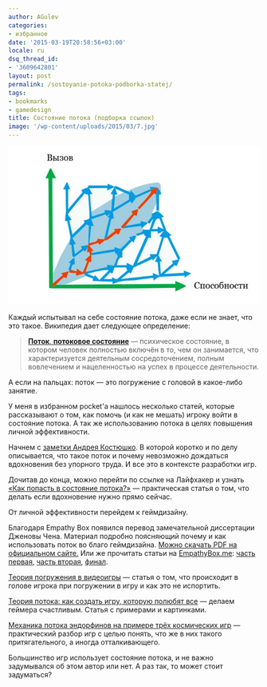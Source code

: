 ```yaml
---
author: AGulev
categories:
- избранное
date: '2015-03-19T20:58:56+03:00'
locale: ru
dsq_thread_id:
- '3609642801'
layout: post
permalink: /sostoyanie-potoka-podborka-statej/
tags:
- bookmarks
- gamedesign
title: Состояние потока (подборка ссылок)
image: '/wp-content/uploads/2015/03/7.jpg'
---
```





[![Flow State](/wp-content/uploads/2015/03/7.jpg)](/sostoyanie-potoka-podborka-statej/)

Каждый испытывал на себе состояние потока, даже если не знает, что это такое. Википедия дает следующее определение:

> [**Поток**, **потоковое состояние**](https://ru.wikipedia.org/wiki/Поток_(психология)) — психическое состояние, в котором человек полностью включён в то, чем он занимается, что характеризуется деятельным сосредоточением, полным вовлечением и нацеленностью на успех в процессе деятельности.

А если на пальцах: поток — это погружение с головой в какое-либо занятие.

У меня в избранном pocket'а нашлось несколько статей, которые рассказывают о том, как помочь (и как не мешать) игроку войти в состояние потока. А так же использованию потока в целях повышения личной эффективности.

Начнем с [заметки Андрея Костюшко](http://k--o--s.blogspot.com/2014/06/inspiration.html). В которой коротко и по делу описывается, что такое поток и почему невозможно дождаться вдохновения без упорного труда. И все это в контексте разработки игр.

Дочитав до конца, можно перейти по ссылке на Лайфхакер и узнать [«Как попасть в состояние потока?»](http://lifehacker.ru/2013/02/06/kak-popast-v-sostoyanie-potoka/) — практическая статья о том, что делать если вдохновение нужно прямо сейчас.

От личной эффективности перейдем к геймдизайну.

Благодаря Empathy Box появился перевод замечательной диссертации Дженовы Чена. Материал подробно поясняющий почему и как использовать поток во благо геймдизайна. [Можно скачать PDF на официальном сайте.](http://www.jenovachen.com/flowingames/thesis.htm) Или же прочитать статьи на [EmpathyBox.me](http://empathybox.me): [часть первая](http://empathybox.me/archives/1595), [часть вторая](http://empathybox.me/archives/1652), [финал](http://empathybox.me/archives/1699).

[Теория погружения в видеоигры](http://www.progamer.ru/dev/vg-immersion.htm) — статья о том, что происходит в голове игрока при погружении в игру и как это не испортить.

[Теория потока: как создать игру, которую полюбят все](http://habrahabr.ru/company/plarium/blog/244831/) — делаем геймера счастливым. Статья с примерами и картинками.

[Механика потока эндорфинов на примере трёх космических игр](http://habrahabr.ru/company/mosigra/blog/241421/) — практический разбор игр с целью понять, что же в них такого притягательного, а иногда отталкивающего.

Большинство игр использует состояние потока, и не важно задумывался об этом автор или нет. А раз так, то может стоит задуматься?



